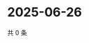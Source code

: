 # 2025-06-26

共 0 条

<!-- BEGIN ZHIHUVIDEO -->
<!-- 最后更新时间 Thu Jun 26 2025 14:17:34 GMT+0800 (China Standard Time) -->

<!-- END ZHIHUVIDEO -->
